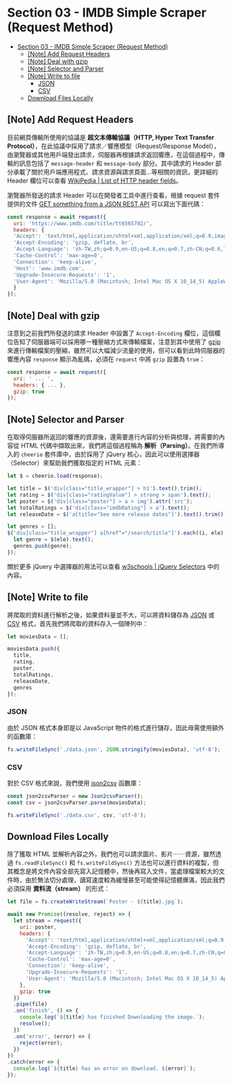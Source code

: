 # Section 03 - IMDB Simple Scraper (Request Method)

- [Section 03 - IMDB Simple Scraper (Request Method)](#section-03---imdb-simple-scraper-request-method)
  - [[Note] Add Request Headers](#note-add-request-headers)
  - [[Note] Deal with gzip](#note-deal-with-gzip)
  - [[Note] Selector and Parser](#note-selector-and-parser)
  - [[Note] Write to file](#note-write-to-file)
    - [JSON](#json)
    - [CSV](#csv)
  - [Download Files Locally](#download-files-locally)

## [Note] Add Request Headers

目前網頁傳輸所使用的協議是 **超文本傳輸協議（HTTP, Hyper Text Transfer Protocol）**，在此協議中採用了請求／響應模型（Request/Response Model），由瀏覽器或其他用戶端發出請求，伺服器再根據請求返回響應，在這個過程中，傳輸的訊息包括了 `message-header` 和 `message-body` 部分。其中請求的 Header 部分承載了關於用戶端應用程式、請求資源與請求頁面…等相關的資訊，更詳細的 Header 欄位可以查看 [WikiPedia | List of HTTP header fields](https://www.wikiwand.com/en/List_of_HTTP_header_fields)。

瀏覽器所發送的請求 Header 可以在開發者工具中進行查看，根據 request 套件提供的文件 [GET something from a JSON REST API](https://github.com/request/request-promise#get-something-from-a-json-rest-api) 可以寫出下面代碼：

```javascript
const response = await request({
  uri: 'https://www.imdb.com/title/tt6565702/',
  headers: {
  'Accept': 'text/html,application/xhtml+xml,application/xml;q=0.9,image/webp,image/apng,*/*;q=0.8,application/signed-exchange;v=b3',
  'Accept-Encoding': 'gzip, deflate, br',
  'Accept-Language': 'zh-TW,zh;q=0.9,en-US;q=0.8,en;q=0.7,zh-CN;q=0.6,la;q=0.5',
  'Cache-Control': 'max-age=0',
  'Connection': 'keep-alive',
  'Host': 'www.imdb.com',
  'Upgrade-Insecure-Requests': '1',
  'User-Agent': 'Mozilla/5.0 (Macintosh; Intel Mac OS X 10_14_5) AppleWebKit/537.36 (KHTML, like Gecko) Chrome/74.0.3729.169 Safari/537.36'
  }
});
```

## [Note] Deal with gzip

注意到之前我們所發送的請求 Header 中設置了 `Accept-Encoding` 欄位，這個欄位告知了伺服器端可以採用哪一種壓縮方式來傳輸檔案，注意到其中使用了 [gzip](https://www.wikiwand.com/en/Gzip) 來進行傳輸檔案的壓縮，雖然可以大幅減少流量的使用，但可以看到此時伺服器的響應內容 `response` 顯示為亂碼，必須在 `request` 中將 `gzip` 設置為 `true`：

```javascript
const response = await request({
  uri: ' ... ',
  headers: { ... },
  gzip: true
});
```

## [Note] Selector and Parser

在取得伺服器所返回的響應的資源後，還需要進行內容的分析與梳理，將需要的內容從 HTML 代碼中擷取出來，我們將這個過程稱為 **解析（Parsing）**。在我們所導入的 `cheerio` 套件庫中，由於採用了 jQuery 核心，因此可以使用選擇器（Selector）來幫助我們獲取指定的 HTML 元素：

```javascript
let $ = cheerio.load(response);

let title = $('div[class="title_wrapper"] > h1').text().trim();
let rating = $('div[class="ratingValue"] > strong > span').text();
let poster = $('div[class="poster"] > a > img').attr('src');
let totalRatings = $('div[class="imdbRating"] > a').text();
let releaseDate = $('a[title="See more release dates"]').text().trim();

let genres = [];
$('div[class="title_wrapper"] a[href^="/search/title"]').each((i, ele) => {
  let genre = $(ele).text();
  genres.push(genre);
});
```

關於更多 jQuery 中選擇器的用法可以查看 [w3schools | jQuery Selectors](https://www.w3schools.com/jquery/jquery_ref_selectors.asp) 中的內容。

## [Note] Write to file

將爬取的資料進行解析之後，如果資料量並不大，可以將資料儲存為 [JSON](https://www.wikiwand.com/en/JSON) 或 [CSV](https://www.wikiwand.com/en/Comma-separated_values) 格式，首先我們將爬取的資料存入一個陣列中：

```javascript
let moviesData = [];

moviesData.push({
  title,
  rating,
  poster,
  totalRatings,
  releaseDate,
  genres
});
```

### JSON

由於 JSON 格式本身即是以 JavaScript 物件的格式進行儲存，因此毋需使用額外的函數庫：

```javascript
fs.writeFileSync('./data.json', JSON.stringify(moviesData), 'utf-8');
```

### CSV

對於 CSV 格式來說，我們使用 [json2csv](https://github.com/zemirco/json2csv) 函數庫：

```javascript
const json2csvParser = new Json2csvParser();
const csv = json2csvParser.parse(moviesData);

fs.writeFileSync('./data.csv', csv, 'utf-8');
```

## Download Files Locally

除了獲取 HTML 並解析內容之外，我們也可以請求圖片、影片⋯⋯資源，雖然透過 `fs.readFileSync()` 和 `fs.writeFildSync()` 方法也可以進行資料的複製，但其概念是將文件內容全部先寫入記憶體中，然後再寫入文件，當處理檔案較大的文件時，由於無法切分處理，讀寫速度較為緩慢甚至可能使得記憶體爆滿，因此我們必須採用 **資料流（stream）** 的形式：

```javascript
let file = fs.createWriteStream(`Poster - ${title}.jpg`);

await new Promise((resolve, reject) => {
  let stream = request({
    uri: poster,
    headers: {
      'Accept': 'text/html,application/xhtml+xml,application/xml;q=0.9,image/webp,image/apng,*/*;q=0.8,application/signed-exchange;v=b3',
      'Accept-Encoding': 'gzip, deflate, br',
      'Accept-Language': 'zh-TW,zh;q=0.9,en-US;q=0.8,en;q=0.7,zh-CN;q=0.6,la;q=0.5',
      'Cache-Control': 'max-age=0',
      'Connection': 'keep-alive',
      'Upgrade-Insecure-Requests': '1',
      'User-Agent': 'Mozilla/5.0 (Macintosh; Intel Mac OS X 10_14_5) AppleWebKit/537.36 (KHTML, like Gecko) Chrome/74.0.3729.169 Safari/537.36'
    },
    gzip: true
  })
  .pipe(file)
  .on('finish', () => {
    console.log(`${title} has finished Downloading the image.`);
    resolve();
  })
  .on('error', (error) => {
    reject(error);
  })
})
.catch(error => {
  console.log(`${title} has an error on download. ${error}`);
});
```